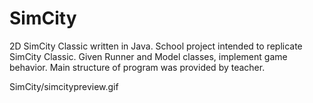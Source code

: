 # SimCity
2D SimCity Classic written in Java.
School project intended to replicate SimCity Classic. Given Runner and Model classes, implement game behavior. Main structure of program was provided by teacher. 

SimCity/simcitypreview.gif
      
